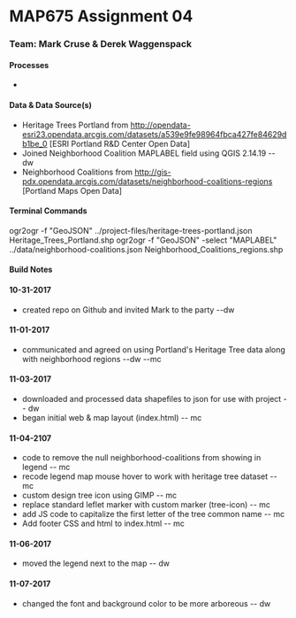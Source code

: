 # MAP675 Assignment 04
### Team: Mark Cruse & Derek Waggenspack

#### Processes
* 
#### Data & Data Source(s)
* Heritage Trees Portland from http://opendata-esri23.opendata.arcgis.com/datasets/a539e9fe98964fbca427fe84629db1be_0 [ESRI Portland R&D Center Open Data]
*  Joined Neighborhood Coalition MAPLABEL field using QGIS 2.14.19 -- dw
* Neighborhood Coalitions from http://gis-pdx.opendata.arcgis.com/datasets/neighborhood-coalitions-regions [Portland Maps Open Data]

#### Terminal Commands
ogr2ogr -f "GeoJSON" ../project-files/heritage-trees-portland.json Heritage_Trees_Portland.shp
ogr2ogr -f "GeoJSON" -select "MAPLABEL" ../data/neighborhood-coalitions.json Neighborhood_Coalitions_regions.shp

#### Build Notes

#### 10-31-2017
* created repo on Github and invited Mark to the party --dw

#### 11-01-2017
* communicated and agreed on using Portland's Heritage Tree data along with neighborhood regions --dw --mc

#### 11-03-2017
* downloaded and processed data shapefiles to json for use with project -- dw
* began initial web & map layout (index.html) -- mc

#### 11-04-2107
* code to remove the null neighborhood-coalitions from showing in legend -- mc
* recode legend map mouse hover to work with heritage tree dataset -- mc
* custom design tree icon using GIMP -- mc
* replace standard leflet marker with custom marker (tree-icon) -- mc
* add JS code to capitalize the first letter of the tree common name -- mc
* Add footer CSS and html to index.html -- mc


#### 11-06-2017
* moved the legend next to the map -- dw

#### 11-07-2017
* changed the font and background color to be more arboreous -- dw